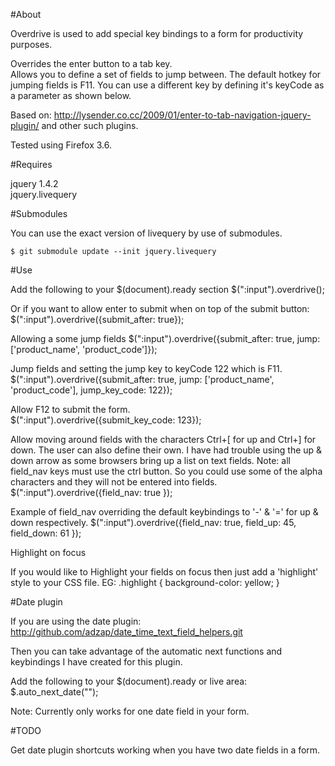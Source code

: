 #About

Overdrive is used to add special key bindings to a form for productivity purposes.

Overrides the enter button to a tab key.  
Allows you to define a set of fields to jump between.  The default hotkey for jumping fields is F11.  You can use a different key by defining it's keyCode as a parameter as shown below.

Based on: http://lysender.co.cc/2009/01/enter-to-tab-navigation-jquery-plugin/ and other such plugins.

Tested using Firefox 3.6.

#Requires

jquery 1.4.2  
jquery.livequery

#Submodules

You can use the exact version of livequery by use of submodules.

    $ git submodule update --init jquery.livequery

#Use

Add the following to your $(document).ready section
    $(":input").overdrive();

Or if you want to allow enter to submit when on top of the submit button:
    $(":input").overdrive({submit_after: true});

Allowing a some jump fields
    $(":input").overdrive({submit_after: true, jump: ['product_name', 'product_code']});

Jump fields and setting the jump key to keyCode 122 which is F11.
    $(":input").overdrive({submit_after: true, jump: ['product_name', 'product_code'], jump_key_code: 122});

Allow F12 to submit the form.    
    $(":input").overdrive({submit_key_code: 123});

Allow moving around fields with the characters Ctrl+[ for up and Ctrl+] for down.  The user can also define their own.  I have had trouble using the up & down arrow as some browsers bring up a list on text fields.  Note: all field_nav keys must use the ctrl button.  So you could use some of the alpha characters and they will not be entered into fields.
    $(":input").overdrive({field_nav: true });

Example of field_nav overriding the default keybindings to '-' & '=' for up & down respectively.
    $(":input").overdrive({field_nav: true, field_up: 45, field_down: 61 });

Highlight on focus

If you would like to Highlight your fields on focus then just add a 'highlight' style to your CSS file.
EG:
  .highlight { background-color: yellow; }




#Date plugin

If you are using the date plugin:
http://github.com/adzap/date_time_text_field_helpers.git

Then you can take advantage of the automatic next functions and keybindings I have created for this plugin.

Add the following to your $(document).ready or live area:
$.auto_next_date("<field name directly after your date field>");

Note: Currently only works for one date field in your form.

#TODO

Get date plugin shortcuts working when you have two date fields in a form.